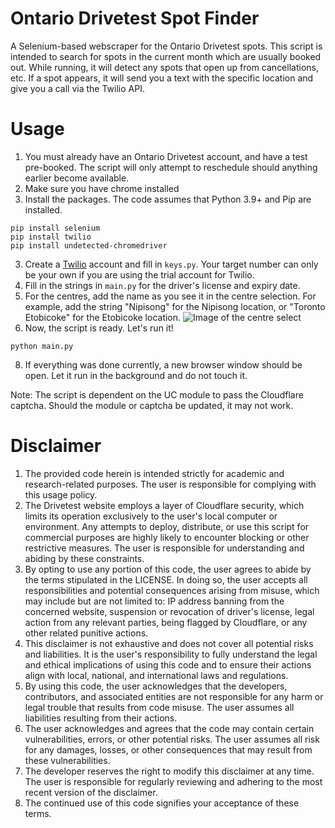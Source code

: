 # Ontario Drivetest Spot Finder
A Selenium-based webscraper for the Ontario Drivetest spots.
This script is intended to search for spots in the current month which are usually booked out. While running, it will detect any spots that open up from cancellations, etc.
If a spot appears, it will send you a text with the specific location and give you a call via the Twilio API.

# Usage
1. You must already have an Ontario Drivetest account, and have a test pre-booked. The script will only attempt to reschedule should anything earlier become available.
2. Make sure you have chrome installed
3. Install the packages. The code assumes that Python 3.9+ and Pip are installed.
```
pip install selenium
pip install twilio
pip install undetected-chromedriver
```
3. Create a [Twilio](https://www.twilio.com/try-twilio) account and fill in ```keys.py```. Your target number can only be your own if you are using the trial account for Twilio.
4. Fill in the strings in ```main.py``` for the driver's license and expiry date.
5. For the centres, add the name as you see it in the centre selection.
For example, add the string "Nipisong" for the Nipisong location, or "Toronto Etobicoke" for the Etobicoke location.
![Image of the centre select](https://i.ibb.co/TL2kJdW/Screen-Shot-2023-07-10-at-12-19-22-AM.png "Location Select List")
7. Now, the script is ready. Let's run it!
```
python main.py
```
8. If everything was done currently, a new browser window should be open. Let it run in the background and do not touch it.

Note: The script is dependent on the UC module to pass the Cloudflare captcha. Should the module or captcha be updated, it may not work. 

# Disclaimer
1. The provided code herein is intended strictly for academic and research-related purposes. The user is responsible for complying with this usage policy.
2. The Drivetest website employs a layer of Cloudflare security, which limits its operation exclusively to the user's local computer or environment. Any attempts to deploy, distribute, or use this script for commercial purposes are highly likely to encounter blocking or other restrictive measures. The user is responsible for understanding and abiding by these constraints.
3. By opting to use any portion of this code, the user agrees to abide by the terms stipulated in the LICENSE. In doing so, the user accepts all responsibilities and potential consequences arising from misuse, which may include but are not limited to: IP address banning from the concerned website, suspension or revocation of driver's license, legal action from any relevant parties, being flagged by Cloudflare, or any other related punitive actions.
4. This disclaimer is not exhaustive and does not cover all potential risks and liabilities. It is the user's responsibility to fully understand the legal and ethical implications of using this code and to ensure their actions align with local, national, and international laws and regulations.
5. By using this code, the user acknowledges that the developers, contributors, and associated entities are not responsible for any harm or legal trouble that results from code misuse. The user assumes all liabilities resulting from their actions.
6. The user acknowledges and agrees that the code may contain certain vulnerabilities, errors, or other potential risks. The user assumes all risk for any damages, losses, or other consequences that may result from these vulnerabilities.
7. The developer reserves the right to modify this disclaimer at any time. The user is responsible for regularly reviewing and adhering to the most recent version of the disclaimer.
8. The continued use of this code signifies your acceptance of these terms.
